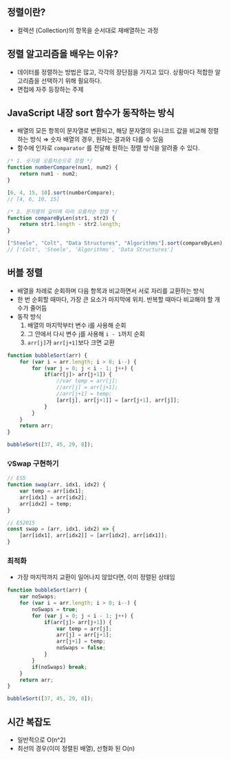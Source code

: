 ## 정렬이란?

- 컬렉션 (Collection)의 항목을 순서대로 재배열하는 과정

## 정렬 알고리즘을 배우는 이유?

- 데이터를 정렬하는 방법은 많고, 각각의 장단점을 가지고 있다. 상황마다 적합한 알고리즘을 선택하기 위해 필요하다.
- 면접에 자주 등장하는 주제

## JavaScript 내장 sort 함수가 동작하는 방식

- 배열의 모든 항목이 문자열로 변환되고, 해당 문자열의 유니코드 값을 비교해 정렬하는 방식 ⇒ 숫자 배열의 경우, 원하는 결과와 다를 수 있음
- 함수에 인자로 `comparator` 를 전달해 원하는 정렬 방식을 알려줄 수 있다.

```jsx
/* 1. 숫자를 오름차순으로 정렬 */
function numberCompare(num1, num2) {
	return num1 - num2;
}

[6, 4, 15, 10].sort(numberCompare);
// [4, 6, 10, 15]

/* 2. 문자열의 길이에 따라 오름차순 정렬 */
function compareByLen(str1, str2) {
	return str1.length - str2.length;
}

["Steele", "Colt", "Data Structures", "Algorithms"].sort(compareByLen);
// ['Colt', 'Steele', 'Algorithms', 'Data Structures']
```

## 버블 정렬

- 배열을 차례로 순회하며 다음 항목과 비교하면서 서로 자리를 교환하는 방식
- 한 번 순회할 때마다, 가장 큰 요소가 마지막에 위치. 반복할 때마다 비교해야 할 개수가 줄어듬
- 동작 방식
    1. 배열의 마지막부터 변수 i를 사용해 순회
    2. 그 안에서 다시 변수 j를 사용해 `i - 1`까지 순회
    3. `arr[j]`가 `arr[j+1]`보다 크면 교환

```jsx
function bubbleSort(arr) {
	for (var i = arr.length; i > 0; i--) {
		for (var j = 0; j < i - 1; j++) {
			if(arr[j]> arr[j+1]) {
				//var temp = arr[j];
				//arr[j] = arr[j+1];
				//arr[j+1] = temp;
				[arr[j], arr[j+1]] = [arr[j+1], arr[j]];
			}
		}
	}
	return arr;
}

bubbleSort([37, 45, 29, 8]);
```

### 💡Swap 구현하기

```jsx
// ES5
function swap(arr, idx1, idx2) {
	var temp = arr[idx1];
	arr[idx1] = arr[idx2];
	arr[idx2] = temp;
}

// ES2015
const swap = (arr, idx1, idx2) => {
	[arr[idx1], arr[idx2]] = [arr[idx2], arr[idx1]];
}
```

### 최적화

- 가장 마지막까지 교환이 일어나지 않았다면, 이미 정렬된 상태임

```jsx
function bubbleSort(arr) {
	var noSwaps;
	for (var i = arr.length; i > 0; i--) {
		noSwaps = true;
		for (var j = 0; j < i - 1; j++) {
			if(arr[j]> arr[j+1]) {
				var temp = arr[j];
				arr[j] = arr[j+1];
				arr[j+1] = temp;
				noSwaps = false;
			}
		}
		if(noSwaps) break;
	}
	return arr;
}

bubbleSort([37, 45, 29, 8]);
```

## 시간 복잡도

- 일반적으로 O(n^2)
- 최선의 경우(이미 정렬된 배열), 선형화 된 O(n)
